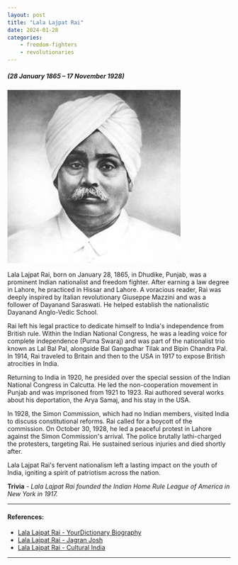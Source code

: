 ```yaml
---
layout: post
title: "Lala Lajpat Rai"
date: 2024-01-28
categories:
    - freedom-fighters
    - revolutionaries
---
```

##### (28 January 1865 – 17 November 1928)

<img src="/images/Lala-Lajpat-Rai.jpg" alt="Lala Lajpat Rai Image" class="circular-img" />


Lala Lajpat Rai, born on January 28, 1865, in Dhudike, Punjab, was a prominent Indian nationalist and freedom fighter. After earning a law degree in Lahore, he practiced in Hissar and Lahore. A voracious reader, Rai was deeply inspired by Italian revolutionary Giuseppe Mazzini and was a follower of Dayanand Saraswati. He helped establish the nationalistic Dayanand Anglo-Vedic School.

Rai left his legal practice to dedicate himself to India's independence from British rule. Within the Indian National Congress, he was a leading voice for complete independence (Purna Swaraj) and was part of the nationalist trio known as Lal Bal Pal, alongside Bal Gangadhar Tilak and Bipin Chandra Pal. In 1914, Rai traveled to Britain and then to the USA in 1917 to expose British atrocities in India.

Returning to India in 1920, he presided over the special session of the Indian National Congress in Calcutta. He led the non-cooperation movement in Punjab and was imprisoned from 1921 to 1923. Rai authored several works about his deportation, the Arya Samaj, and his stay in the USA.

In 1928, the Simon Commission, which had no Indian members, visited India to discuss constitutional reforms. Rai called for a boycott of the commission. On October 30, 1928, he led a peaceful protest in Lahore against the Simon Commission's arrival. The police brutally lathi-charged the protesters, targeting Rai. He sustained serious injuries and died shortly after.

Lala Lajpat Rai's fervent nationalism left a lasting impact on the youth of India, igniting a spirit of patriotism across the nation.

__Trivia__ - *Lala Lajpat Rai founded the Indian Home Rule League of America in New York in 1917.*

---

#### References:

- [Lala Lajpat Rai - YourDictionary Biography](https://biography.yourdictionary.com/lala-lajpat-rai)
- [Lala Lajpat Rai - Jagran Josh](https://www.jagranjosh.com/general-knowledge/lala-lajpat-rai-biography-1580207229-1)
- [Lala Lajpat Rai - Cultural India](https://www.culturalindia.net/leaders/lala-lajpat-rai.html)

---